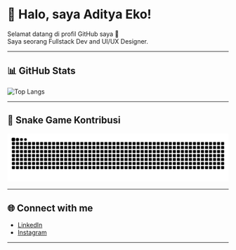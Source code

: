 # 👋 Halo, saya Aditya Eko!

Selamat datang di profil GitHub saya 🚀  
Saya seorang Fullstack Dev and UI/UX Designer.  

---

## 📊 GitHub Stats
![Top Langs](https://github-readme-stats.vercel.app/api/top-langs/?username=adityaeks&layout=compact&theme=tokyonight)

---

## 🐍 Snake Game Kontribusi
![GitHub Snake](https://raw.githubusercontent.com/adityaeks/adityaeks/output/snake.svg)

---

## 🌐 Connect with me
- [LinkedIn](https://linkedin.com/in/mohammad-aditya-eko-saputra-78b1ba266)  
- [Instagram](https://www.instagram.com/_adityaeks)
---
